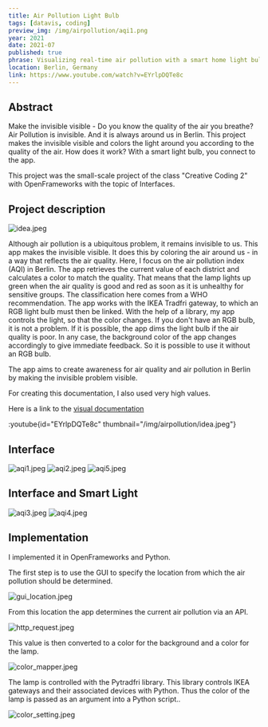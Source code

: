 ```yaml
---
title: Air Pollution Light Bulb
tags: [datavis, coding]
preview_img: /img/airpollution/aqi1.png
year: 2021
date: 2021-07
published: true
phrase: Visualizing real-time air pollution with a smart home light bulb
location: Berlin, Germany
link: https://www.youtube.com/watch?v=EYrlpDQTe8c
---
```


## Abstract

Make the invisible visible - Do you know the quality of the air you breathe? Air Pollution is invisible. And it is always around us in Berlin. This project makes the invisible visible and colors the light around you according to the quality of the air. How does it work? With a smart light bulb, you connect to the app.

This project was the small-scale project of the class "Creative Coding 2" with OpenFrameworks with the topic of Interfaces.

## Project description

![idea.jpeg](/img/airpollution/idea.jpeg)

Although air pollution is a ubiquitous problem, it remains invisible to us. This app makes the invisible visible. It does this by coloring the air around us - in a way that reflects the air quality. Here, I focus on the air pollution index (AQI) in Berlin. The app retrieves the current value of each district and calculates a color to match the quality. That means that the lamp lights up green when the air quality is good and red as soon as it is unhealthy for sensitive groups. The classification here comes from a WHO recommendation. The app works with the IKEA Tradfri gateway, to which an RGB light bulb must then be linked. With the help of a library, my app controls the light, so that the color changes. If you don't have an RGB bulb, it is not a problem. If it is possible, the app dims the light bulb if the air quality is poor. In any case, the background color of the app changes accordingly to give immediate feedback. So it is possible to use it without an RGB bulb.

The app aims to create awareness for air quality and air pollution in Berlin by making the invisible problem visible.

For creating this documentation, I also used very high values.

Here is a link to the [visual documentation](https://www.youtube.com/watch?v=EYrlpDQTe8c)

:youtube{id="EYrlpDQTe8c" thumbnail="/img/airpollution/idea.jpeg"}

## Interface

![aqi1.jpeg](/img/airpollution/aqi1.png)
![aqi2.jpeg](/img/airpollution/aqi2.png)
![aqi5.jpeg](/img/airpollution/aqi5.png)

## Interface and Smart Light

![aqi3.jpeg](/img/airpollution/aqi3.png)
![aqi4.jpeg](/img/airpollution/aqi4.png)

## Implementation

I implemented it in OpenFrameworks and Python.

The first step is to use the GUI to specify the location from which the air pollution should be determined.

![gui_location.jpeg](/img/airpollution/gui_location.jpeg)

From this location the app determines the current air pollution via an API.

![http_request.jpeg](/img/airpollution/http_request.jpeg)

This value is then converted to a color for the background and a color for the lamp.

![color_mapper.jpeg](/img/airpollution/color_mapper.jpeg)

The lamp is controlled with the Pytradfri library. This library controls IKEA gateways and their associated devices with Python. Thus the color of the lamp is passed as an argument into a Python script..

![color_setting.jpeg](/img/airpollution/color_setting.jpeg)
